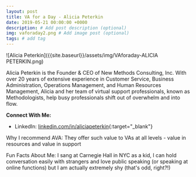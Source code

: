 ```yaml
---
layout: post
title: VA for a Day - Alicia Peterkin
date: 2019-05-21 00:00:00 +0000
description: # Add post description (optional)
img: vaforaday2.png # Add image post (optional)
tags: # add tag
---
```


![Alicia Peterkin]({{site.baseurl}}/assets/img/VAforaday-ALICIA PETERKIN.png)

Alicia Peterkin is the Founder & CEO of New Methods Consulting, Inc.  With over 20 years of extensive    experience in Customer Service, Business Administration, Operations Management, and Human Resources Management, Alicia and her team of virtual support professionals, known as Methodologists, help busy professionals shift out of overwhelm and into flow.

__Connect With Me:__
* LinkedIn: [linkedin.com/in/aliciapeterkin](https://www.linkedin.com/in/aliciapeterkin){:target="_blank"}

Why I recommend AVA: They offer such value to VAs at all levels - value in resources and value in support

Fun Facts About Me: I sang at Carnegie Hall in NYC as a kid, I can hold conversation easily with strangers and love public speaking (or speaking at online functions) but I am actually extremely shy (that's odd, right?!)
